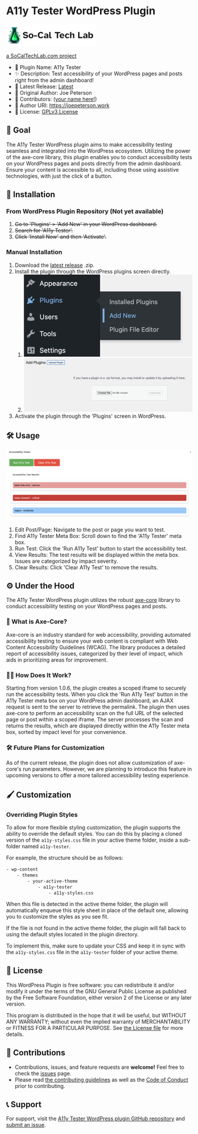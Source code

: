 # A11y Tester WordPress Plugin

[![SoCalTechLab.com logo - click to visit](./sctl_xs_rounded_white_text.webp)](https://socaltechlab.com/)

[a SoCalTechLab.com project](https://socaltechlab.com/)

-   📣 Plugin Name: A11y Tester
-   ✨ Description: Test accessibility of your WordPress pages and posts right from the admin dashboard!
-   📝 Latest Release: [Latest](https://github.com/skullzarmy/a11y-tester-wordpress-plugin/releases/latest)
-   👤 Original Author: Joe Peterson
-   👥 Contributors: ([your name here!](./CONTRIBUTING.md))
-   🔗 Author URI: https://joepeterson.work
-   📑 License: [GPLv3 License](./LICENSE)

## 🎯 Goal

The A11y Tester WordPress plugin aims to make accessibility testing seamless and integrated into the WordPress ecosystem. Utilizing the power of the axe-core library, this plugin enables you to conduct accessibility tests on your WordPress pages and posts directly from the admin dashboard. Ensure your content is accessible to all, including those using assistive technologies, with just the click of a button.

## 🚀 Installation

### From WordPress Plugin Repository (Not yet available)

1. ~~Go to 'Plugins' > 'Add New' in your WordPress dashboard.~~
1. ~~Search for 'A11y Tester'.~~
1. ~~Click 'Install Now' and then 'Activate'.~~

### Manual Installation

1. Download the [latest release](https://github.com/skullzarmy/a11y-tester-wordpress-plugin/releases/latest) .zip.
1. Install the plugin through the WordPress plugins screen directly.
    1. ![Plugins > Add New](./plugins-add-new.webp)
    1. ![Upload Plugin > Install Now](./upload-plugin-large.webp)
1. Activate the plugin through the 'Plugins' screen in WordPress.

## 🛠 Usage

![A11y Tester Meta Box](./a11y-test-results-example.webp)

1. Edit Post/Page: Navigate to the post or page you want to test.
1. Find A11y Tester Meta Box: Scroll down to find the 'A11y Tester' meta box.
1. Run Test: Click the 'Run A11y Test' button to start the accessibility test.
1. View Results: The test results will be displayed within the meta box. Issues are categorized by impact severity.
1. Clear Results: Click 'Clear A11y Test' to remove the results.

## ⚙️ Under the Hood

The A11y Tester WordPress plugin utilizes the robust [axe-core](https://github.com/dequelabs/axe-core) library to conduct accessibility testing on your WordPress pages and posts.

### 🤔 What is Axe-Core?

Axe-core is an industry standard for web accessibility, providing automated accessibility testing to ensure your web content is compliant with Web Content Accessibility Guidelines (WCAG). The library produces a detailed report of accessibility issues, categorized by their level of impact, which aids in prioritizing areas for improvement.

### 🏃‍♀️ How Does It Work?

Starting from version 1.0.6, the plugin creates a scoped iframe to securely run the accessibility tests. When you click the 'Run A11y Test' button in the A11y Tester meta box on your WordPress admin dashboard, an AJAX request is sent to the server to retrieve the permalink. The plugin then uses axe-core to perform an accessibility scan on the full URL of the selected page or post within a scoped iframe. The server processes the scan and returns the results, which are displayed directly within the A11y Tester meta box, sorted by impact level for your convenience.

### 🛠️ Future Plans for Customization

As of the current release, the plugin does not allow customization of axe-core's run parameters. However, we are planning to introduce this feature in upcoming versions to offer a more tailored accessibility testing experience.

## 🖌 Customization

### Overriding Plugin Styles

To allow for more flexible styling customization, the plugin supports the ability to override the default styles. You can do this by placing a cloned version of the `a11y-styles.css` file in your active theme folder, inside a sub-folder named `a11y-tester`.

For example, the structure should be as follows:

```plaintext
- wp-content
    - themes
        - your-active-theme
            - a11y-tester
                - a11y-styles.css
```

When this file is detected in the active theme folder, the plugin will automatically enqueue this style sheet in place of the default one, allowing you to customize the styles as you see fit.

If the file is not found in the active theme folder, the plugin will fall back to using the default styles located in the plugin directory.

To implement this, make sure to update your CSS and keep it in sync with the `a11y-styles.css` file in the `a11y-tester` folder of your active theme.

## 📜 License

This WordPress Plugin is free software: you can redistribute it and/or modify it under the terms of the GNU General Public License as published by the Free Software Foundation, either version 2 of the License or any later version.

This program is distributed in the hope that it will be useful, but WITHOUT ANY WARRANTY; without even the implied warranty of MERCHANTABILITY or FITNESS FOR A PARTICULAR PURPOSE. See [the License file](./LICENSE) for more details.

## 👏 Contributions

-   Contributions, issues, and feature requests are **welcome!** Feel free to check the [issues](https://github.com/skullzarmy/a11y-tester-wordpress-plugin/issues) page.
-   Please read [the contributing guidelines](./CONTRIBUTING.md) as well as the [Code of Conduct](./CODE_OF_CONDUCT.md) prior to contributing.

## 📞 Support

For support, visit the [A11y Tester WordPress plugin GitHub repository](https://github.com/skullzarmy/a11y-tester-wordpress-plugin) and [submit an issue](https://github.com/skullzarmy/a11y-tester-wordpress-plugin/issues).

